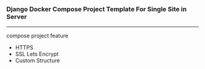 ### Django Docker Compose Project Template For Single Site in Server

---

compose project feature

- HTTPS
- SSL Lets Encrypt
- Custom Structure